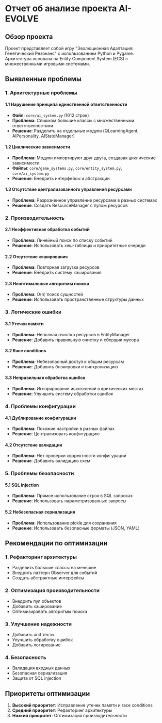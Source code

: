 # Отчет об анализе проекта AI-EVOLVE

## Обзор проекта
Проект представляет собой игру "Эволюционная Адаптация: Генетический Резонанс" с использованием Python и Pygame. Архитектура основана на Entity Component System (ECS) с множественными игровыми системами.

## Выявленные проблемы

### 1. Архитектурные проблемы

#### 1.1 Нарушение принципа единственной ответственности
- **Файл**: `core/ai_system.py` (1012 строк)
- **Проблема**: Слишком большие классы с множественными ответственностями
- **Решение**: Разделить на отдельные модули (QLearningAgent, AIPersonality, AIStateManager)

#### 1.2 Циклические зависимости
- **Проблема**: Модули импортируют друг друга, создавая циклические зависимости
- **Файлы**: `core/game_systems.py`, `core/entity_system.py`, `core/ai_system.py`
- **Решение**: Внедрить интерфейсы и абстракции

#### 1.3 Отсутствие централизованного управления ресурсами
- **Проблема**: Разрозненное управление ресурсами в разных системах
- **Решение**: Создать ResourceManager с пулом ресурсов

### 2. Производительность

#### 2.1 Неэффективная обработка событий
- **Проблема**: Линейный поиск по списку событий
- **Решение**: Использовать хеш-таблицы и приоритетные очереди

#### 2.2 Отсутствие кэширования
- **Проблема**: Повторная загрузка ресурсов
- **Решение**: Внедрить систему кэширования

#### 2.3 Неоптимальные алгоритмы поиска
- **Проблема**: O(n) поиск сущностей
- **Решение**: Использовать пространственные структуры данных

### 3. Логические ошибки

#### 3.1 Утечки памяти
- **Проблема**: Неполная очистка ресурсов в EntityManager
- **Решение**: Добавить правильную очистку и сборщик мусора

#### 3.2 Race conditions
- **Проблема**: Небезопасный доступ к общим ресурсам
- **Решение**: Добавить блокировки и синхронизацию

#### 3.3 Неправильная обработка ошибок
- **Проблема**: Игнорирование исключений в критических местах
- **Решение**: Улучшить систему обработки ошибок

### 4. Проблемы конфигурации

#### 4.1 Дублирование конфигурации
- **Проблема**: Похожие настройки в разных файлах
- **Решение**: Централизовать конфигурацию

#### 4.2 Отсутствие валидации
- **Проблема**: Нет проверки корректности конфигурации
- **Решение**: Добавить валидацию схем

### 5. Проблемы безопасности

#### 5.1 SQL injection
- **Проблема**: Прямое использование строк в SQL запросах
- **Решение**: Использовать параметризованные запросы

#### 5.2 Небезопасная сериализация
- **Проблема**: Использование pickle для сохранения
- **Решение**: Использовать безопасные форматы (JSON, YAML)

## Рекомендации по оптимизации

### 1. Рефакторинг архитектуры
- Разделить большие классы на меньшие
- Внедрить паттерн Observer для событий
- Создать абстрактные интерфейсы

### 2. Оптимизация производительности
- Внедрить пул объектов
- Добавить кэширование
- Оптимизировать алгоритмы поиска

### 3. Улучшение надежности
- Добавить unit тесты
- Улучшить обработку ошибок
- Добавить логирование

### 4. Безопасность
- Валидация входных данных
- Безопасная сериализация
- Защита от SQL injection

## Приоритеты оптимизации

1. **Высокий приоритет**: Исправление утечек памяти и race conditions
2. **Средний приоритет**: Рефакторинг архитектуры
3. **Низкий приоритет**: Оптимизация производительности
